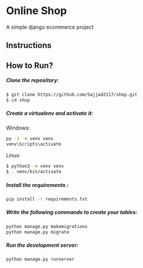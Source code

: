 # Online Shop
A simple django ecommerce project 

## Instructions

## How to Run?

##### Clone the repository:
```bash
$ git clone https://github.com/Sajjad2117/shop.git
$ cd shop
```
##### Create a virtualenv and activate it:

Windows:
```bash
py -3 -m venv venv
venv\Scripts\activate
```
Linux:
```bash
$ python3 -m venv venv
$ . venv/bin/activate
```

##### Install the requirements :
```bash
pip install -r requirements.txt
``` 

##### Write the following commands to create your tables:
```bash
python manage.py makemigrations
python manage.py migrate
``` 
##### Run the development server:
```bash
python manage.py runserver
``` 

